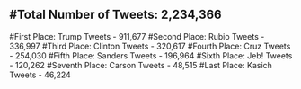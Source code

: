 #Total Number of Tweets: 2,234,366 
---
#First Place: Trump Tweets - 911,677
#Second Place: Rubio Tweets - 336,997
#Third Place: Clinton Tweets - 320,617
#Fourth Place: Cruz Tweets - 254,030
#Fifth Place: Sanders Tweets - 196,964
#Sixth Place: Jeb! Tweets - 120,262
#Seventh Place: Carson Tweets - 48,515
#Last Place: Kasich Tweets - 46,224
